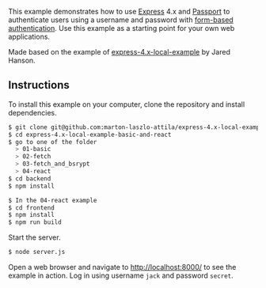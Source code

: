 This example demonstrates how to use [Express](http://expressjs.com/) 4.x and
[Passport](http://passportjs.org/) to authenticate users using a username and
password with [form-based authentication](https://en.wikipedia.org/wiki/HTTP%2BHTML_form-based_authentication).
Use this example as a starting point for your own web applications.

Made based on the example of [express-4.x-local-example](https://github.com/passport/express-4.x-local-example) by Jared Hanson.

## Instructions

To install this example on your computer, clone the repository and install
dependencies.

```bash
$ git clone git@github.com:marton-laszlo-attila/express-4.x-local-example-basic-and-react.git
$ cd express-4.x-local-example-basic-and-react
$ go to one of the folder
  > 01-basic
  > 02-fetch
  > 03-fetch_and_bsrypt
  > 04-react
$ cd backend
$ npm install

$ In the 04-react example
$ cd frontend
$ npm install
$ npm run build
```

Start the server.

```bash
$ node server.js
```

Open a web browser and navigate to [http://localhost:8000/](http://127.0.0.1:8000/)
to see the example in action. Log in using username `jack` and password `secret`.
